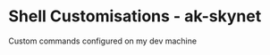 Shell Customisations - ak-skynet
================================

Custom commands configured on my dev machine
